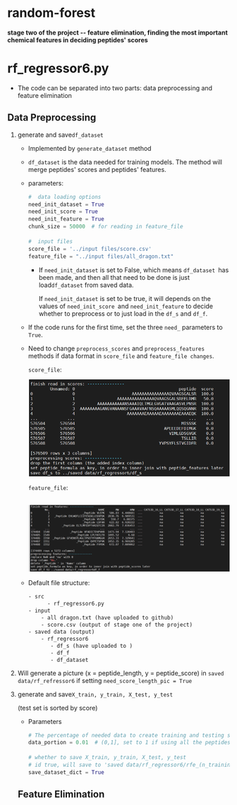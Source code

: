 # random-forest
**stage two of the project -- feature elimination, finding the most important chemical features in deciding peptides' scores**

# rf_regressor6.py

* The code can be separated into two parts: data preprocessing and feature elimination

## Data Preprocessing

1. generate  and save`df_dataset`

   * Implemented by `generate_dataset` method

   * `df_dataset` is the data needed for training models. The method will merge peptides' scores and peptides' features.

   * parameters:

     ```python
     #  data loading options
     need_init_dataset = True
     need_init_score = True
     need_init_feature = True
     chunk_size = 50000  # for reading in feature_file
     
     #  input files
     score_file = '../input files/score.csv'
     feature_file = "../input files/all_dragon.txt"
     ```


     - If `need_init_dataset` is set to False, which means `df_dataset `has been made, and then all that need to be done is just load`df_dataset` from saved data.

       If `need_init_dataset` is set to be true, it will depends on the values of `need_init_score `and `need_init_feature` to decide whether to preprocess or to just load in the `df_s` and `df_f`.

   * If the code runs for the first time, set the three `need_` parameters to `True`.

   * Need to change `preprocess_scores` and `preprocess_features` methods if data format in `score_file` and `feature_file changes`.

     `score_file`:

     ![image-20210920134638293](README.assets/image-20210920134638293.png)

     `feature_file`:

     ​	![image-20210920134729235](README.assets/image-20210920134729235.png)

   * Default file structure:

     ```
     - src
     	   - rf_regressor6.py
     - input
         - all dragon.txt (have uploaded to github)
         - score.csv (output of stage one of the project)
     - saved data (output)
         - rf_regressor6 
         	- df_s (have uploaded to )
         	- df_f
         	- df_dataset
     ```

2.  Will generate a picture (x = peptide_length, y = peptide_score) in `saved data/rf_refressor6` if setting `need_score_length_pic = True`

3. generate and save`X_train, y_train, X_test, y_test`

   (test set is sorted by score)

   * Parameters

     ```python
     # The percentage of needed data to create training and testing sets
     data_portion = 0.01  # (0,1], set to 1 if using all the peptides
     
     # whether to save X_train, y_train, X_test, y_test 
     # id true, will save to 'saved data/rf_regressor6/rfe_(n_training samples)/data_dict
     save_dataset_dict = True
     ```

   

   ## Feature Elimination

   
